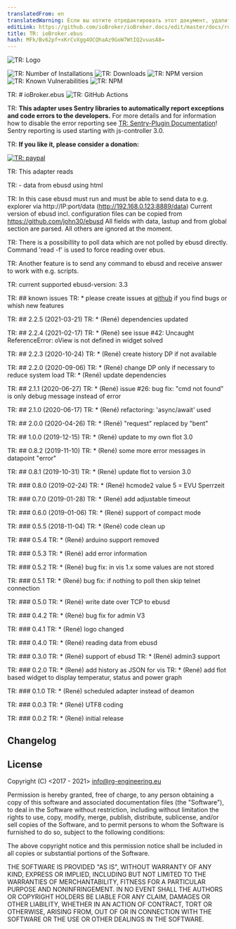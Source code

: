 ```yaml
---
translatedFrom: en
translatedWarning: Если вы хотите отредактировать этот документ, удалите поле «translationFrom», в противном случае этот документ будет снова автоматически переведен
editLink: https://github.com/ioBroker/ioBroker.docs/edit/master/docs/ru/adapterref/iobroker.ebus/README.md
title: TR: ioBroker.ebus
hash: MFk/Bv62pf+xKrCvXgg4OCQhaAz9GoW7WtIQ2vuasA8=
---
```

![TR: Logo](../../../en/adapterref/iobroker.ebus/admin/ebus.png)

![TR: Number of Installations](http://iobroker.live/badges/ebus-stable.svg)
![TR: Downloads](https://img.shields.io/npm/dm/iobroker.ebus.svg)
![TR: NPM version](http://img.shields.io/npm/v/iobroker.ebus.svg)
![TR: Known Vulnerabilities](https://snyk.io/test/github/rg-engineering/ioBroker.ebus/badge.svg)
![TR: NPM](https://nodei.co/npm/iobroker.ebus.png?downloads=true)

TR: # ioBroker.ebus
![TR: GitHub Actions](https://github.com/rg-engineering/ioBroker.ebus/workflows/Test%20and%20Release/badge.svg)

TR: **This adapter uses Sentry libraries to automatically report exceptions and code errors to the developers.** For more details and for information how to disable the error reporting see [TR: Sentry-Plugin Documentation](https://github.com/ioBroker/plugin-sentry#plugin-sentry)! Sentry reporting is used starting with js-controller 3.0.

TR: **If you like it, please consider a donation:**

[![TR: paypal](https://www.paypalobjects.com/en_US/DK/i/btn/btn_donateCC_LG.gif)](https://www.paypal.com/cgi-bin/webscr?cmd=_s-xclick&hosted_button_id=YBAZTEBT9SYC2&source=url)

TR: This adapter reads

TR: - data from ebusd using html

TR: In this case ebusd must run and must be able to send data to e.g. explorer via http://IP:port/data (http://192.168.0.123:8889/data) Current version of ebusd incl. configuration files can be copied from https://github.com/john30/ebusd All fields with data, lastup and from global section are parsed. All others are ignored at the moment.

TR: There is a possibillity to poll data which are not polled by ebusd directly. Command 'read -f' is used to force reading over ebus.

TR: Another feature is to send any command to ebusd and receive answer to work with e.g. scripts.

TR: current supported ebusd-version: 3.3

TR: ## known issues
TR: * please create issues at [github](https://github.com/rg-engineering/ioBroker.ebus/issues) if you find bugs or whish new features

TR: ## 2.2.5 (2021-03-21)
TR: * (René) dependencies updated

TR: ## 2.2.4 (2021-02-17)
TR: * (René) see issue #42: Uncaught ReferenceError: oView is not defined in widget solved

TR: ## 2.2.3 (2020-10-24)
TR: * (René) create history DP if not available

TR: ## 2.2.0 (2020-09-06)
TR: * (René) change DP only if necessary to reduce system load
TR: * (René) update dependencies

TR: ## 2.1.1 (2020-06-27)
TR: * (René) issue #26: bug fix: "cmd not found" is only debug message instead of error

TR: ## 2.1.0 (2020-06-17)
TR: * (René) refactoring:  'async/await' used

TR: ## 2.0.0 (2020-04-26)
TR: * (René) "request" replaced by "bent"

TR: ## 1.0.0 (2019-12-15)
TR: * (René) update to my own flot 3.0

TR: ## 0.8.2 (2019-11-10)
TR: * (René) some more error messages in datapoint "error"

TR: ## 0.8.1 (2019-10-31)
TR: * (René) update flot to version 3.0

TR: ### 0.8.0 (2019-02-24)
TR: * (René) hcmode2 value 5 = EVU Sperrzeit

TR: ### 0.7.0 (2019-01-28)
TR: * (René) add adjustable timeout

TR: ### 0.6.0 (2019-01-06)
TR: * (René) support of compact mode

TR: ### 0.5.5 (2018-11-04)
TR: * (René) code clean up

TR: ### 0.5.4
TR: * (René) arduino support removed

TR: ### 0.5.3
TR: * (René) add error information

TR: ### 0.5.2
TR: * (René) bug fix: in vis 1.x some values are not stored

TR: ### 0.5.1
TR: * (René) bug fix: if nothing to poll then skip telnet connection

TR: ### 0.5.0
TR: * (René) write date over TCP to ebusd

TR: ### 0.4.2
TR: * (René) bug fix for admin V3

TR: ### 0.4.1
TR: * (René) logo changed

TR: ### 0.4.0
TR: * (René) reading data from ebusd

TR: ### 0.3.0
TR: * (René) support of ebusd
TR: * (René) admin3 support

TR: ### 0.2.0
TR: * (René) add history as JSON for vis
TR: * (René) add flot based widget to display temperatur, status and power graph

TR: ### 0.1.0
TR: * (René) scheduled adapter instead of deamon

TR: ### 0.0.3
TR: * (René) UTF8 coding

TR: ### 0.0.2
TR: * (René) initial release

## Changelog

## License
Copyright (C) <2017 - 2021>  <info@rg-engineering.eu>

Permission is hereby granted, free of charge, to any person obtaining a copy of this software and associated documentation files (the "Software"), to deal in the Software without restriction, including without limitation the rights to use, copy, modify, merge, publish, distribute, sublicense, and/or sell copies of the Software, and to permit persons to whom the Software is furnished to do so, subject to the following conditions:

The above copyright notice and this permission notice shall be included in all copies or substantial portions of the Software.

THE SOFTWARE IS PROVIDED "AS IS", WITHOUT WARRANTY OF ANY KIND, EXPRESS OR IMPLIED, INCLUDING BUT NOT LIMITED TO THE WARRANTIES OF MERCHANTABILITY, FITNESS FOR A PARTICULAR PURPOSE AND NONINFRINGEMENT. IN NO EVENT SHALL THE AUTHORS OR COPYRIGHT HOLDERS BE LIABLE FOR ANY CLAIM, DAMAGES OR OTHER LIABILITY, WHETHER IN AN ACTION OF CONTRACT, TORT OR OTHERWISE, ARISING FROM, OUT OF OR IN CONNECTION WITH THE SOFTWARE OR THE USE OR OTHER DEALINGS IN THE SOFTWARE.